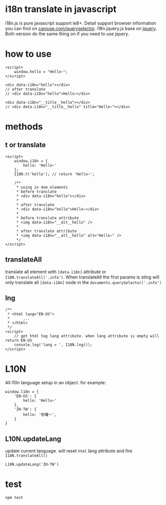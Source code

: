 # i18n translate in javascript
i18n.js is pure javascript support ie8+. Detail support browser information you can find on [caniuse.com/queryselector](http://caniuse.com/queryselector). i18n.jquery.js base on [jquery](http://jquery.com/). Both version do the same thing on if you need to use jquery.

# how to use
```
<script>
    window.hello = "Hello~";
</script>

<div data-i18n="hello"></div>
// after translate
// <div data-i18n="hello">Hello~</div>

<div data-i18n="__title__hello"></div>
// <div data-i18n="__title__hello" title="Hello~"></div>
```

# methods
## t or translate
```
<script>
    window.i18n = {
        hello: 'Hello~'
    };
    I18N.t('hello'); // return 'Hello~';

    /**
     * using in dom elements
     * before translate
     * <div data-i18n="hello"></div>
     *
     * after translate
     * <div data-i18n="hello">Hello~</div>
     *
     * before translate attribute
     * <img data-i18n="__alt__hello" />
     *
     * after translate attribute
     * <img data-i18n="__alt__hello" alt="Hello~" />
     */
</script>

```

## translateAll
translate all element with `[data-i18n]` attribute or `I18N.translateAll('.info')`. When translateAll the first params is sting will only translate all `[data-i18n]` node in the `documents.querySelector('.info')`

## lng
```
/**
 * <html lang="EN-US">
 *      ...
 * </html>
 */
<script>
    // get html tag lang attribute. when lang attribute is empty will return EN-US
    console.log('lang = ', I18N.lng());
</script>
```

# L10N
All l10n language setup in an object. for example:
```
window.l10n = {
    'EN-US': {
        hello: 'Hello~'
    },
    'ZH-TW': {
        hello: '哈囉～',
    }
}
```

## L10N.updateLang
update current language. will reset `html` lang attribute and fire `I18N.translateAll()`
```
L10N.updateLang('ZH-TW')
```

# test
`npm test`
